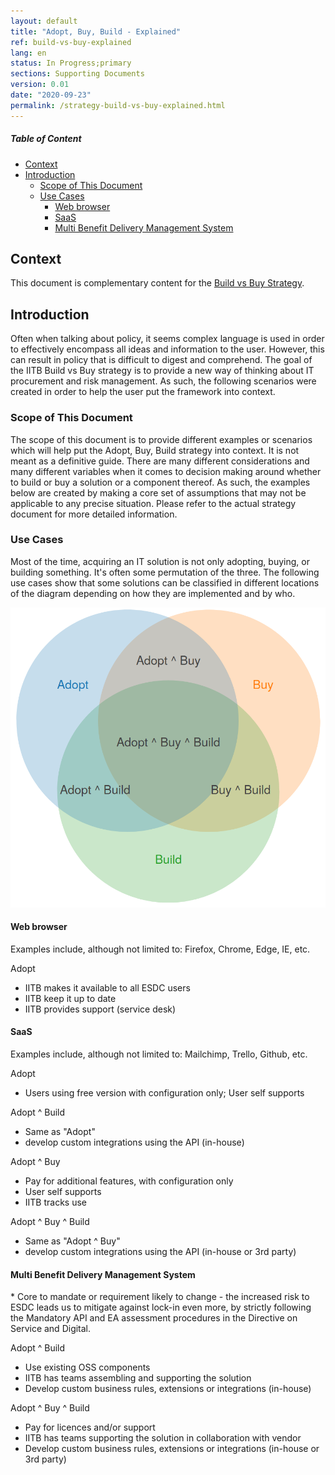 ```yaml
---
layout: default
title: "Adopt, Buy, Build - Explained"
ref: build-vs-buy-explained
lang: en
status: In Progress;primary
sections: Supporting Documents
version: 0.01
date: "2020-09-23"
permalink: /strategy-build-vs-buy-explained.html
---
```

<!-- markdownlint-disable MD033 -->
<!-- the below cSpell statement says to ignore any text between HTML tags. E.g. it will ignore "th rowspan='2'" in this string: <th rowspan='2'> -->
<!-- cSpell:ignoreRegExp /\<[^\>]+\>/ -->

<!-- markdownlint-disable MD001 -->
##### Table of Content <!-- omit in toc -->
<!-- markdownlint-enable MD001 -->

- [Context](#context)
- [Introduction](#introduction)
  - [Scope of This Document](#scope-of-this-document)
  - [Use Cases](#use-cases)
    - [Web browser](#web-browser)
    - [SaaS](#saas)
    - [Multi Benefit Delivery Management System](#multi-benefit-delivery-management-system)

## Context

This document is complementary content for the [Build vs Buy Strategy](strategy-build-vs-buy.html).

## Introduction

Often when talking about policy, it seems complex language is used in order to effectively encompass all ideas and information to the user.
However, this can result in policy that is difficult to digest and comprehend.
The goal of the IITB Build vs Buy strategy is to provide a new way of thinking about IT procurement and risk management.
As such, the following scenarios were created in order to help the user put the framework into context.

### Scope of This Document

The scope of this document is to provide different examples or scenarios which will help put the Adopt, Buy, Build strategy into context.
It is not meant as a definitive guide.
There are many different considerations and many different variables when it comes to decision making around whether to build or buy a solution or a component thereof.
As such, the examples below are created by making a core set of assumptions that may not be applicable to any precise situation.
Please refer to the actual strategy document for more detailed information.

### Use Cases

Most of the time, acquiring an IT solution is not only adopting, buying, or building something.
It's often some permutation of the three.
The following use cases show that some solutions can be classified in different locations of the diagram depending on how they are implemented and by who.

![Basic Venn diagram with 3 overlapping circles for Adopt, Build and Buy. The middle is the intersection of all 3 (Adopt ^ Buy ^ Build)](assets/images/adopt-build-buy-venn.png)

#### Web browser

Examples include, although not limited to:  Firefox, Chrome, Edge, IE, etc.

Adopt

- IITB makes it available to all ESDC users
- IITB keep it up to date
- IITB provides support (service desk)

#### SaaS

Examples include, although not limited to: Mailchimp, Trello, Github, etc.

Adopt

- Users using free version with configuration only; User self supports

Adopt ^ Build

- Same as "Adopt"
- develop custom integrations using the API (in-house)

Adopt ^ Buy

- Pay for additional features, with configuration only
- User self supports
- IITB tracks use

Adopt ^ Buy ^ Build

- Same as "Adopt ^ Buy"
- develop custom integrations using the API (in-house or 3rd party)

#### Multi Benefit Delivery Management System

\* Core to mandate or requirement likely to change - the increased risk to ESDC leads us to mitigate against lock-in even more, by strictly following the Mandatory API and EA assessment procedures in the Directive on Service and Digital.

Adopt ^ Build

- Use existing OSS components
- IITB has teams assembling and supporting the solution
- Develop custom business rules, extensions or integrations (in-house)

Adopt ^ Buy ^ Build

- Pay for licences and/or support
- IITB has teams supporting the solution in collaboration with vendor
- Develop custom business rules, extensions or integrations (in-house or 3rd party)
